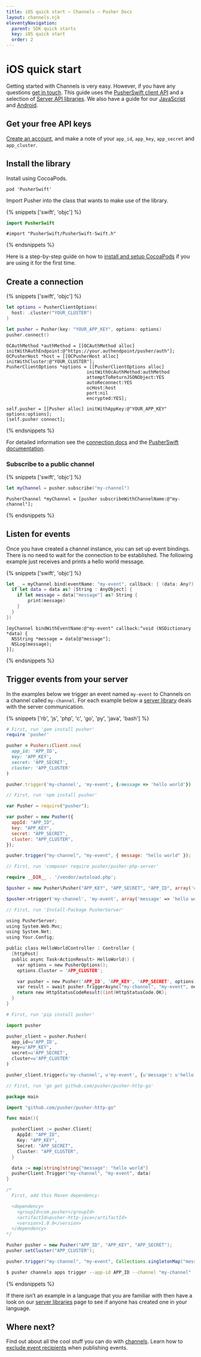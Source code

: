 ```yaml
---
title: iOS quick start — Channels — Pusher Docs
layout: channels.njk
eleventyNavigation:
  parent: SDK quick starts
  key: iOS quick start
  order: 2
---
```


# iOS quick start

Getting started with Channels is very easy. However, if you have any questions [get in touch](https://pusher.com/support). This guide uses the [PusherSwift client API](https://github.com/pusher/pusher-websocket-swift) and a selection of [Server API libraries](/docs/channels/channels_libraries/libraries). We also have a guide for our [JavaScript](/docs/channels/getting_started/javascript) and [Android](/docs/channels/getting_started/android).

## Get your free API keys

[Create an account](https://dashboard.pusher.com/accounts/sign_up), and make a note of your `app_id`, `app_key`, `app_secret` and `app_cluster`.

## Install the library

Install using CocoaPods.

```
pod 'PusherSwift'
```

Import Pusher into the class that wants to make use of the library.

{% snippets ['swift', 'objc'] %}

```swift
import PusherSwift
```

```objc
#import "PusherSwift/PusherSwift-Swift.h"
```

{% endsnippets %}

Here is a step-by-step guide on how to [install and setup CocoaPods](http://www.raywenderlich.com/12139/introduction-to-cocoapods) if you are using it for the first time.

## Create a connection

{% snippets ['swift', 'objc'] %}

```swift
let options = PusherClientOptions(
  host: .cluster("YOUR_CLUSTER")
)

let pusher = Pusher(key: "YOUR_APP_KEY", options: options)
pusher.connect()
```

```objc
OCAuthMethod *authMethod = [[OCAuthMethod alloc] initWithAuthEndpoint:@"https://your.authendpoint/pusher/auth"];
OCPusherHost *host = [[OCPusherHost alloc] initWithCluster:@"YOUR_CLUSTER"];
PusherClientOptions *options = [[PusherClientOptions alloc]
                              initWithOcAuthMethod:authMethod
                              attemptToReturnJSONObject:YES
                              autoReconnect:YES
                              ocHost:host
                              port:nil
                              encrypted:YES];

self.pusher = [[Pusher alloc] initWithAppKey:@"YOUR_APP_KEY" options:options];
[self.pusher connect];
```

{% endsnippets %}

For detailed information see the [connection docs](/docs/channels/using_channels/connection) and the [PusherSwift documentation](https://github.com/pusher/pusher-websocket-swift/blob/master/README.md).

### Subscribe to a public channel

{% snippets ['swift', 'objc'] %}

```swift
let myChannel = pusher.subscribe("my-channel")
```

```objc
PusherChannel *myChannel = [pusher subscribeWithChannelName:@"my-channel"];
```

{% endsnippets %}

## Listen for events

Once you have created a channel instance, you can set up event bindings. There is no need to wait for the connection to be established. The following example just receives and prints a hello world message.

{% snippets ['swift', 'objc'] %}

```swift
let _ = myChannel.bind(eventName: "my-event", callback: { (data: Any?) -> Void in
  if let data = data as? [String : AnyObject] {
    if let message = data["message"] as? String {
        print(message)
    }
  }
})
```

```objc
[myChannel bindWithEventName:@"my-event" callback:^void (NSDictionary *data) {
  NSString *message = data[@"message"];
  NSLog(message);
}];
```

{% endsnippets %}

## Trigger events from your server

In the examples below we trigger an event named `my-event` to Channels on a channel called `my-channel`. For each example below a [server library](/docs/channels/channels_libraries/libraries) deals with the server communication.

{% snippets ['rb', 'js', 'php', 'c', 'go', 'py', 'java', 'bash'] %}

```rb
# First, run 'gem install pusher'
require 'pusher'

pusher = Pusher::Client.new(
  app_id: 'APP_ID',
  key: 'APP_KEY',
  secret: 'APP_SECRET',
  cluster: 'APP_CLUSTER'
)

pusher.trigger('my-channel', 'my-event', {:message => 'hello world'})
```

```js
// First, run 'npm install pusher'

var Pusher = require("pusher");

var pusher = new Pusher({
  appId: "APP_ID",
  key: "APP_KEY",
  secret: "APP_SECRET",
  cluster: "APP_CLUSTER",
});

pusher.trigger("my-channel", "my-event", { message: "hello world" });
```

```php
// First, run 'composer require pusher/pusher-php-server'

require __DIR__ . '/vendor/autoload.php';

$pusher = new Pusher\Pusher("APP_KEY", "APP_SECRET", "APP_ID", array('cluster' => 'APP_CLUSTER'));

$pusher->trigger('my-channel', 'my-event', array('message' => 'hello world'));

```

```c
// First, run 'Install-Package PusherServer'

using PusherServer;
using System.Web.Mvc;
using System.Net;
using Your.Config;

public class HelloWorldController : Controller {
  [httpPost]
  public async Task<ActionResult> HelloWorld() {
    var options = new PusherOptions();
    options.Cluster = 'APP_CLUSTER';

    var pusher = new Pusher('APP_ID', 'APP_KEY', 'APP_SECRET', options);
    var result = await pusher.TriggerAsync("my-channel", "my-event", new { message = "hello world" });
    return new HttpStatusCodeResult((int)HttpStatusCode.OK);
  }
}
```

```py
# First, run 'pip install pusher'

import pusher

pusher_client = pusher.Pusher(
  app_id=u'APP_ID',
  key=u'APP_KEY',
  secret=u'APP_SECRET',
  cluster=u'APP_CLUSTER'
)

pusher_client.trigger(u'my-channel', u'my-event', {u'message': u'hello world'})
```

```go
// First, run 'go get github.com/pusher/pusher-http-go'

package main

import "github.com/pusher/pusher-http-go"

func main(){

  pusherClient := pusher.Client{
    AppId: "APP_ID",
    Key: "APP_KEY",
    Secret: "APP_SECRET",
    Cluster: "APP_CLUSTER",
  }

  data := map[string]string{"message": "hello world"}
  pusherClient.Trigger("my-channel", "my-event", data)
}
```

```java
/*
  First, add this Maven dependency:

  <dependency>
    <groupId>com.pusher</groupId>
    <artifactId>pusher-http-java</artifactId>
    <version>1.0.0</version>
  </dependency>
*/

Pusher pusher = new Pusher("APP_ID", "APP_KEY", "APP_SECRET");
pusher.setCluster("APP_CLUSTER");

pusher.trigger("my-channel", "my-event", Collections.singletonMap("message", "Hello World"));
```

```bash
$ pusher channels apps trigger --app-id APP_ID --channel "my-channel" --event "my-event" --message "hello world"
```

{% endsnippets %}

If there isn’t an example in a language that you are familiar with then have a look on our [server libraries](/docs/channels/channels_libraries/libraries) page to see if anyone has created one in your language.

## Where next?

Find out about all the cool stuff you can do with [channels](/docs/channels/using_channels/channels). Learn how to [exclude event recipients](/docs/channels/server_api/excluding-event-recipients) when publishing events.
